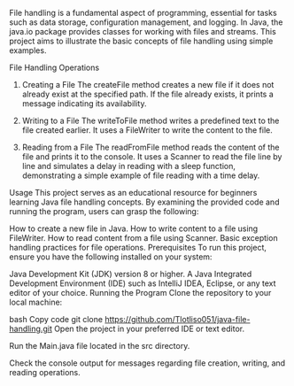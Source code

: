 File handling is a fundamental aspect of programming, essential for tasks such as data storage, configuration management, and logging. In Java, the java.io package provides classes for working with files and streams. This project aims to illustrate the basic concepts of file handling using simple examples.

File Handling Operations
1. Creating a File
The createFile method creates a new file if it does not already exist at the specified path. If the file already exists, it prints a message indicating its availability.

2. Writing to a File
The writeToFile method writes a predefined text to the file created earlier. It uses a FileWriter to write the content to the file.

3. Reading from a File
The readFromFile method reads the content of the file and prints it to the console. It uses a Scanner to read the file line by line and simulates a delay in reading with a sleep function, demonstrating a simple example of file reading with a time delay.

Usage
This project serves as an educational resource for beginners learning Java file handling concepts. By examining the provided code and running the program, users can grasp the following:

How to create a new file in Java.
How to write content to a file using FileWriter.
How to read content from a file using Scanner.
Basic exception handling practices for file operations.
Prerequisites
To run this project, ensure you have the following installed on your system:

Java Development Kit (JDK) version 8 or higher.
A Java Integrated Development Environment (IDE) such as IntelliJ IDEA, Eclipse, or any text editor of your choice.
Running the Program
Clone the repository to your local machine:

bash
Copy code
git clone https://github.com/Tlotliso051/java-file-handling.git
Open the project in your preferred IDE or text editor.

Run the Main.java file located in the src directory.

Check the console output for messages regarding file creation, writing, and reading operations.

